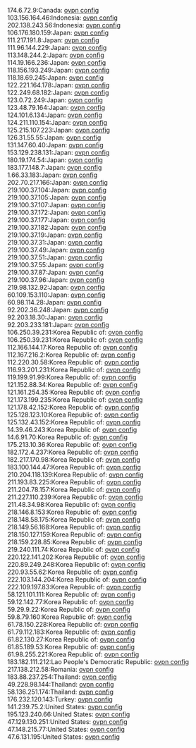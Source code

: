174.6.72.9:Canada: [ovpn config](vpn/174_6_72_9.ovpn)  
103.156.164.46:Indonesia: [ovpn config](vpn/103_156_164_46.ovpn)  
202.138.243.56:Indonesia: [ovpn config](vpn/202_138_243_56.ovpn)  
106.176.180.159:Japan: [ovpn config](vpn/106_176_180_159.ovpn)  
111.217.191.8:Japan: [ovpn config](vpn/111_217_191_8.ovpn)  
111.96.144.229:Japan: [ovpn config](vpn/111_96_144_229.ovpn)  
113.148.244.2:Japan: [ovpn config](vpn/113_148_244_2.ovpn)  
114.19.166.236:Japan: [ovpn config](vpn/114_19_166_236.ovpn)  
118.156.193.249:Japan: [ovpn config](vpn/118_156_193_249.ovpn)  
118.18.69.245:Japan: [ovpn config](vpn/118_18_69_245.ovpn)  
122.221.164.178:Japan: [ovpn config](vpn/122_221_164_178.ovpn)  
122.249.68.182:Japan: [ovpn config](vpn/122_249_68_182.ovpn)  
123.0.72.249:Japan: [ovpn config](vpn/123_0_72_249.ovpn)  
123.48.79.164:Japan: [ovpn config](vpn/123_48_79_164.ovpn)  
124.101.6.134:Japan: [ovpn config](vpn/124_101_6_134.ovpn)  
124.211.110.154:Japan: [ovpn config](vpn/124_211_110_154.ovpn)  
125.215.107.223:Japan: [ovpn config](vpn/125_215_107_223.ovpn)  
126.31.55.55:Japan: [ovpn config](vpn/126_31_55_55.ovpn)  
131.147.60.40:Japan: [ovpn config](vpn/131_147_60_40.ovpn)  
153.129.238.131:Japan: [ovpn config](vpn/153_129_238_131.ovpn)  
180.19.174.54:Japan: [ovpn config](vpn/180_19_174_54.ovpn)  
183.177.148.7:Japan: [ovpn config](vpn/183_177_148_7.ovpn)  
1.66.33.183:Japan: [ovpn config](vpn/1_66_33_183.ovpn)  
202.70.217.166:Japan: [ovpn config](vpn/202_70_217_166.ovpn)  
219.100.37.104:Japan: [ovpn config](vpn/219_100_37_104.ovpn)  
219.100.37.105:Japan: [ovpn config](vpn/219_100_37_105.ovpn)  
219.100.37.107:Japan: [ovpn config](vpn/219_100_37_107.ovpn)  
219.100.37.172:Japan: [ovpn config](vpn/219_100_37_172.ovpn)  
219.100.37.177:Japan: [ovpn config](vpn/219_100_37_177.ovpn)  
219.100.37.182:Japan: [ovpn config](vpn/219_100_37_182.ovpn)  
219.100.37.19:Japan: [ovpn config](vpn/219_100_37_19.ovpn)  
219.100.37.31:Japan: [ovpn config](vpn/219_100_37_31.ovpn)  
219.100.37.49:Japan: [ovpn config](vpn/219_100_37_49.ovpn)  
219.100.37.51:Japan: [ovpn config](vpn/219_100_37_51.ovpn)  
219.100.37.55:Japan: [ovpn config](vpn/219_100_37_55.ovpn)  
219.100.37.87:Japan: [ovpn config](vpn/219_100_37_87.ovpn)  
219.100.37.96:Japan: [ovpn config](vpn/219_100_37_96.ovpn)  
219.98.132.92:Japan: [ovpn config](vpn/219_98_132_92.ovpn)  
60.109.153.110:Japan: [ovpn config](vpn/60_109_153_110.ovpn)  
60.98.114.28:Japan: [ovpn config](vpn/60_98_114_28.ovpn)  
92.202.36.248:Japan: [ovpn config](vpn/92_202_36_248.ovpn)  
92.203.18.30:Japan: [ovpn config](vpn/92_203_18_30.ovpn)  
92.203.233.181:Japan: [ovpn config](vpn/92_203_233_181.ovpn)  
106.250.39.231:Korea Republic of: [ovpn config](vpn/106_250_39_231.ovpn)  
106.250.39.231:Korea Republic of: [ovpn config](vpn/106_250_39_231.ovpn)  
112.166.144.17:Korea Republic of: [ovpn config](vpn/112_166_144_17.ovpn)  
112.167.216.2:Korea Republic of: [ovpn config](vpn/112_167_216_2.ovpn)  
112.220.30.58:Korea Republic of: [ovpn config](vpn/112_220_30_58.ovpn)  
116.93.201.231:Korea Republic of: [ovpn config](vpn/116_93_201_231.ovpn)  
119.199.91.99:Korea Republic of: [ovpn config](vpn/119_199_91_99.ovpn)  
121.152.88.34:Korea Republic of: [ovpn config](vpn/121_152_88_34.ovpn)  
121.161.254.35:Korea Republic of: [ovpn config](vpn/121_161_254_35.ovpn)  
121.173.199.235:Korea Republic of: [ovpn config](vpn/121_173_199_235.ovpn)  
121.178.42.152:Korea Republic of: [ovpn config](vpn/121_178_42_152.ovpn)  
125.128.123.10:Korea Republic of: [ovpn config](vpn/125_128_123_10.ovpn)  
125.132.43.152:Korea Republic of: [ovpn config](vpn/125_132_43_152.ovpn)  
14.39.46.243:Korea Republic of: [ovpn config](vpn/14_39_46_243.ovpn)  
14.6.91.70:Korea Republic of: [ovpn config](vpn/14_6_91_70.ovpn)  
175.213.10.36:Korea Republic of: [ovpn config](vpn/175_213_10_36.ovpn)  
182.172.4.237:Korea Republic of: [ovpn config](vpn/182_172_4_237.ovpn)  
182.217.170.98:Korea Republic of: [ovpn config](vpn/182_217_170_98.ovpn)  
183.100.144.47:Korea Republic of: [ovpn config](vpn/183_100_144_47.ovpn)  
210.204.118.139:Korea Republic of: [ovpn config](vpn/210_204_118_139.ovpn)  
211.193.83.225:Korea Republic of: [ovpn config](vpn/211_193_83_225.ovpn)  
211.204.78.157:Korea Republic of: [ovpn config](vpn/211_204_78_157.ovpn)  
211.227.110.239:Korea Republic of: [ovpn config](vpn/211_227_110_239.ovpn)  
211.48.34.98:Korea Republic of: [ovpn config](vpn/211_48_34_98.ovpn)  
218.146.8.153:Korea Republic of: [ovpn config](vpn/218_146_8_153.ovpn)  
218.148.58.175:Korea Republic of: [ovpn config](vpn/218_148_58_175.ovpn)  
218.149.56.168:Korea Republic of: [ovpn config](vpn/218_149_56_168.ovpn)  
218.150.127.159:Korea Republic of: [ovpn config](vpn/218_150_127_159.ovpn)  
218.159.228.85:Korea Republic of: [ovpn config](vpn/218_159_228_85.ovpn)  
219.240.111.74:Korea Republic of: [ovpn config](vpn/219_240_111_74.ovpn)  
220.122.141.202:Korea Republic of: [ovpn config](vpn/220_122_141_202.ovpn)  
220.89.249.248:Korea Republic of: [ovpn config](vpn/220_89_249_248.ovpn)  
220.93.55.62:Korea Republic of: [ovpn config](vpn/220_93_55_62.ovpn)  
222.103.144.204:Korea Republic of: [ovpn config](vpn/222_103_144_204.ovpn)  
222.109.197.83:Korea Republic of: [ovpn config](vpn/222_109_197_83.ovpn)  
58.121.101.111:Korea Republic of: [ovpn config](vpn/58_121_101_111.ovpn)  
59.12.142.77:Korea Republic of: [ovpn config](vpn/59_12_142_77.ovpn)  
59.29.9.22:Korea Republic of: [ovpn config](vpn/59_29_9_22.ovpn)  
59.8.79.160:Korea Republic of: [ovpn config](vpn/59_8_79_160.ovpn)  
61.78.150.228:Korea Republic of: [ovpn config](vpn/61_78_150_228.ovpn)  
61.79.112.183:Korea Republic of: [ovpn config](vpn/61_79_112_183.ovpn)  
61.82.130.27:Korea Republic of: [ovpn config](vpn/61_82_130_27.ovpn)  
61.85.189.53:Korea Republic of: [ovpn config](vpn/61_85_189_53.ovpn)  
61.98.255.221:Korea Republic of: [ovpn config](vpn/61_98_255_221.ovpn)  
183.182.111.212:Lao People's Democratic Republic: [ovpn config](vpn/183_182_111_212.ovpn)  
217.138.212.58:Romania: [ovpn config](vpn/217_138_212_58.ovpn)  
183.88.237.254:Thailand: [ovpn config](vpn/183_88_237_254.ovpn)  
49.228.98.144:Thailand: [ovpn config](vpn/49_228_98_144.ovpn)  
58.136.251.174:Thailand: [ovpn config](vpn/58_136_251_174.ovpn)  
176.232.120.143:Turkey: [ovpn config](vpn/176_232_120_143.ovpn)  
141.239.75.2:United States: [ovpn config](vpn/141_239_75_2.ovpn)  
195.123.240.66:United States: [ovpn config](vpn/195_123_240_66.ovpn)  
47.129.130.251:United States: [ovpn config](vpn/47_129_130_251.ovpn)  
47.148.215.77:United States: [ovpn config](vpn/47_148_215_77.ovpn)  
47.6.131.195:United States: [ovpn config](vpn/47_6_131_195.ovpn)  
